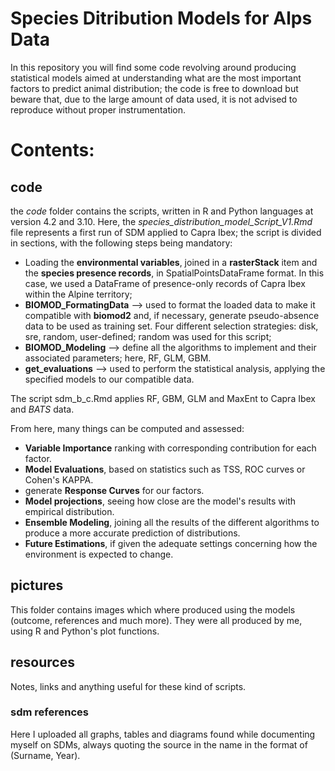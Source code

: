 Species Ditribution Models for Alps Data <a name="TOP"></a>
===================
In this repository you will find some code revolving around producing statistical models aimed at understanding what are the most important factors to predict animal distribution; the code is free to download but beware that, due to the large amount of data used, it is not advised to reproduce without proper instrumentation.

# Contents:  #

## code       ##

the *code* folder contains the scripts, written in R and Python languages at version 4.2 and 3.10.
Here, the *species_distribution_model_Script_V1.Rmd* file represents a first run of SDM applied to Capra Ibex; 
the script is divided in sections, with the following steps being mandatory:
  - Loading the __environmental variables__, joined in a **rasterStack** item and the __species presence records__, in SpatialPointsDataFrame format. In this case, we used a DataFrame of presence-only records of Capra Ibex within the Alpine territory;
  - __BIOMOD_FormatingData__ --> used to format the loaded data to make it compatible with **biomod2** and, if necessary, generate pseudo-absence data to be used as training set. Four different selection strategies: disk, sre, random, user-defined; random was used for this script;
  - **BIOMOD_Modeling** --> define all the algorithms to implement and their associated parameters; here, RF, GLM, GBM.
  - **get_evaluations** --> used to perform the statistical analysis, applying the specified models to our compatible data.
  
  
The script sdm_b_c.Rmd applies RF, GBM, GLM and MaxEnt to Capra Ibex and *BATS* data.


From here, many things can be computed and assessed: 
- **Variable Importance** ranking with corresponding contribution for each factor.
- **Model Evaluations**, based on statistics such as TSS, ROC curves or Cohen's KAPPA.
- generate **Response Curves** for our factors.
- **Model projections**, seeing how close are the model's results with empirical distribution.
- **Ensemble Modeling**, joining all the results of the different algorithms to produce a more accurate prediction of distributions.
- **Future Estimations**, if given the adequate settings concerning how the environment is expected to change.

## pictures      ##

This folder contains images which where produced using the models (outcome, references and much more).
They were all produced by me, using R and Python's plot functions.



## resources     ##

Notes, links and anything useful for these kind of scripts.
  ### sdm references ###

Here I uploaded all graphs, tables and diagrams found while documenting myself on SDMs, always quoting the source in the name in the format of (Surname, Year).
